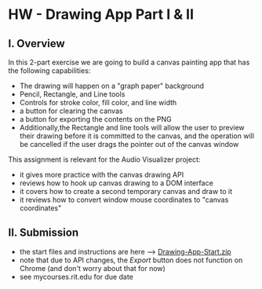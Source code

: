 # HW - Drawing App Part I & II

## I. Overview
In this 2-part exercise we are going to build a canvas painting app that has the following capabilities:
- The drawing will happen on a "graph paper" background
- Pencil, Rectangle, and Line tools
- Controls for stroke color, fill color, and line width
- a button for clearing the canvas
- a button for exporting the contents on the PNG
- Additionally,the Rectangle and line tools will allow the user to preview their drawing before it is committed to the canvas, and the operation will be cancelled if the user drags the pointer out of the canvas window

This assignment is relevant for the Audio Visualizer project:
- it gives more practice with the canvas drawing API
- reviews how to hook up canvas drawing to a DOM interface
- it covers how to create a second temporary canvas and draw to it
- it reviews how to convert window mouse coordinates to "canvas coordinates"
  
## II. Submission
- the start files and instructions are here --> [Drawing-App-Start.zip](_files/Drawing-App-Start.zip)
- note that due to API changes, the *Export* button does not function on Chrome (and don't worry about that for now)
- see mycourses.rit.edu for due date

